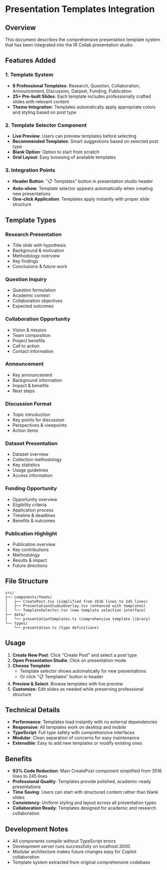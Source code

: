 # Presentation Templates Integration

## Overview

This document describes the comprehensive presentation template system that has been integrated into the IR Collab presentation studio.

## Features Added

### 1. Template System

- **8 Professional Templates**: Research, Question, Collaboration, Announcement, Discussion, Dataset, Funding, Publication
- **25+ Pre-built Slides**: Each template includes professionally crafted slides with relevant content
- **Theme Integration**: Templates automatically apply appropriate colors and styling based on post type

### 2. Template Selector Component

- **Live Preview**: Users can preview templates before selecting
- **Recommended Templates**: Smart suggestions based on selected post type
- **Blank Option**: Option to start from scratch
- **Grid Layout**: Easy browsing of available templates

### 3. Integration Points

- **Header Button**: "📋 Templates" button in presentation studio header
- **Auto-show**: Template selector appears automatically when creating new presentations
- **One-click Application**: Templates apply instantly with proper slide structure

## Template Types

### Research Presentation

- Title slide with hypothesis
- Background & motivation
- Methodology overview
- Key findings
- Conclusions & future work

### Question Inquiry

- Question formulation
- Academic context
- Collaboration objectives
- Expected outcomes

### Collaboration Opportunity

- Vision & mission
- Team composition
- Project benefits
- Call to action
- Contact information

### Announcement

- Key announcement
- Background information
- Impact & benefits
- Next steps

### Discussion Format

- Topic introduction
- Key points for discussion
- Perspectives & viewpoints
- Action items

### Dataset Presentation

- Dataset overview
- Collection methodology
- Key statistics
- Usage guidelines
- Access information

### Funding Opportunity

- Opportunity overview
- Eligibility criteria
- Application process
- Timeline & deadlines
- Benefits & outcomes

### Publication Highlight

- Publication overview
- Key contributions
- Methodology
- Results & impact
- Future directions

## File Structure

```
src/
├── components/feeds/
│   ├── CreatePost.tsx (simplified from 3516 lines to 245 lines)
│   ├── PresentationStudioOverlay.tsx (enhanced with templates)
│   └── TemplateSelector.tsx (new template selection interface)
├── data/
│   └── presentationTemplates.ts (comprehensive template library)
└── types/
    └── presentation.ts (type definitions)
```

## Usage

1. **Create New Post**: Click "Create Post" and select a post type
2. **Open Presentation Studio**: Click on presentation mode
3. **Choose Template**:
   - Template selector shows automatically for new presentations
   - Or click "📋 Templates" button in header
4. **Preview & Select**: Browse templates with live preview
5. **Customize**: Edit slides as needed while preserving professional structure

## Technical Details

- **Performance**: Templates load instantly with no external dependencies
- **Responsive**: All templates work on desktop and mobile
- **TypeScript**: Full type safety with comprehensive interfaces
- **Modular**: Clean separation of concerns for easy maintenance
- **Extensible**: Easy to add new templates or modify existing ones

## Benefits

- **93% Code Reduction**: Main CreatePost component simplified from 3516 lines to 245 lines
- **Professional Quality**: Templates provide polished, academic-ready presentations
- **Time Saving**: Users can start with structured content rather than blank slides
- **Consistency**: Uniform styling and layout across all presentation types
- **Collaboration Ready**: Templates designed for academic and research collaboration

## Development Notes

- All components compile without TypeScript errors
- Development server runs successfully on localhost:3000
- Modular architecture makes future changes easy for Copilot collaboration
- Template system extracted from original comprehensive codebase
